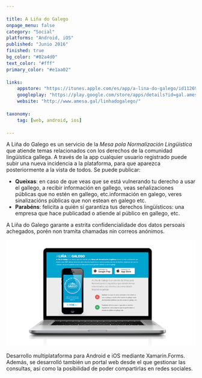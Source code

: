 ```yaml
---

title: A Liña do Galego
onpage_menu: false
category: "Social"
platforms: "Android, iOS"
published: "Junio 2016"
finished: true
bg_color: "#02a4d0"
text_color: "#fff"
primary_color: "#e1aa02"

links:
	appstore: "https://itunes.apple.com/es/app/a-lina-do-galego/id1126995001?mt=8"
	googleplay: "https://play.google.com/store/apps/details?id=gal.amesa.linagalego"
	website: "http://www.amesa.gal/linhadogalego/"

taxonomy:
	tag: [web, android, ios]

---
```


A Liña do Galego es un servicio de la *Mesa pola Normalización Lingüística* que atiende temas relacionados con los derechos de la comunidad lingüística gallega. A través de la app cualquier usuario registrado puede subir una nueva incidencia a la plataforma, para que aparezca posteriormente a la vista de todos. Se puede publicar:

* **Queixas**: en caso de que veas que se está vulnerando tu derecho a usar el gallego, a recibir información en gallego, veas señalizaciones públicas que no estén en gallego, etc.información en galego, veres sinalizacións públicas que non estean en galego etc.
* **Parabéns**: felicita a quién sí garantiza tus derechos lingüísticos: una empresa que hace publicadad o atiende al público en gallego, etc.

A Liña do Galego garante a estrita confidencialidade dos datos persoais achegados, porén non tramita chamadas nin correos anónimos.

![Panel de administración](img/linha-admin.png?classes=responsive-img "Panel de administración")

Desarrollo multiplataforma para Android e iOS mediante Xamarin.Forms. Además, se desarrolló también un portal web desde el que gestionar las consultas, así como la posibilidad de poder compartirlas en redes sociales.